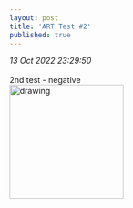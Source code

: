 ```yaml
---
layout: post
title: 'ART Test #2'
published: true
---
```

_13 Oct 2022 23:29:50_
<br>
<br>
2nd test - negative
<br>
<img src="https://drive.google.com/uc?export=view&id=1PA4v49VX443tQSMVWAyICeRGxgrGQtMl" alt="drawing" width="200"/>
